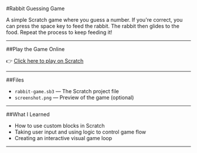 #Rabbit Guessing Game

A simple Scratch game where you guess a number. If you're correct, you can press the space key to feed the rabbit. The rabbit then glides to the food. Repeat the process to keep feeding it!

---

##Play the Game Online

👉 [Click here to play on Scratch](https://scratch.mit.edu/projects/1203177518)

---

##Files

- `rabbit-game.sb3` — The Scratch project file
- `screenshot.png` — Preview of the game (optional)

---

##What I Learned

- How to use custom blocks in Scratch
- Taking user input and using logic to control game flow
- Creating an interactive visual game loop

---
